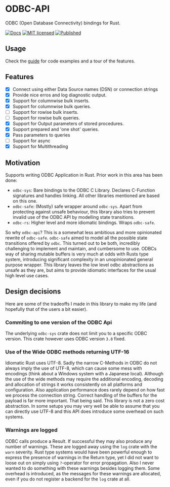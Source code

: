 # ODBC-API

ODBC (Open Database Connectivity) bindings for Rust.

[![Docs](https://docs.rs/odbc-api/badge.svg)](https://docs.rs/odbc-api/)
[![MIT licensed](https://img.shields.io/github/license/mashape/apistatus.svg)](https://github.com/pacman82/odbc-api/blob/master/LICENSE)
[![Published](http://meritbadge.herokuapp.com/odbc-api)](https://crates.io/crates/odbc-api)

## Usage

Check the [guide](https://docs.rs/odbc-api/latest/odbc_api/guide/index.html) for code examples and a tour of the features.

## Features

- [x] Connect using either Data Source names (DSN) or connection strings
- [x] Provide nice erros and log diagnostic output.
- [x] Support for columnwise bulk inserts.
- [x] Support for columnwise bulk queries.
- [ ] Support for rowise bulk inserts.
- [ ] Support for rowise bulk queries.
- [x] Support for Output parameters of stored procedures.
- [x] Support prepared and 'one shot' queries.
- [x] Pass parameters to queries
- [ ] Support for async
- [x] Support for Multithreading

## Motivation

Supports writing ODBC Application in Rust. Prior work in this area has been done:

* `odbc-sys`: Bare bindings to the ODBC C Library. Declares C-Function signatures and handles linking. All other libraries mentioned are based on this one.
* `odbc-safe`: (Mostly) safe wrapper around `odbc-sys`. Apart from protecting against unsafe behaviour, this library also tries to prevent invalid use of the ODBC API by modelling state transitions.
* `odbc-rs`: Higher level and more idiomatic bindings. Wraps `odbc-safe`.

So why `odbc-api`? This is a somewhat less ambitious and more opinionated rewrite of `odbc-safe`. `odbc-safe` aimed to model all the possible state transitions offered by `odbc`. This turned out to be both, incredibly challenging to implement and maintain, and cumbersome to use. ODBCs way of sharing mutable buffers is very much at odds with Rusts type system, introducing significant complexity in an unopinionated general purpose wrapper. This library leaves the low level odbc abstractions as unsafe as they are, but aims to provide idiomatic interfaces for the usual high level use cases.

## Design decisions

Here are some of the tradeoffs I made in this library to make my life (and hopefully that of the users a bit easier).

### Commiting to one version of the ODBC Api

The underlying `odbc-sys` crate does not limit you to a specific ODBC version. This crate however uses ODBC version `3.8` fixed.

### Use of the Wide ODBC methods returning UTF-16

Idiomatic Rust uses UTF-8. Sadly the narrow C-Methods in ODBC do not always imply the use of UTF-8, which can cause some mess with encodings (think about a Windows system with a Japanese local). Although the use of the wide methods may require the additional encoding, decoding and allocation of strings it works consistently on all platforms and configuration. Also application performance does rarely depend on how fast we process the connection string. Correct handling of the buffers for the payload is far more important. That being said. This library is not a zero cost abstraction. In some setups you may very well be able to assume that you can directly use UTF-8 and this API does introduce some overhead on such systems.

### Warnings are logged

ODBC calls produce a Result. If successful they may also produce any number of warnings. These are logged away using the `log` crate with the `warn` severity. Rust type systems would have been powerful enough to express the presence of warnings in the Return type, yet I did not want to loose out on simply using `?`-operator for error propagation. Also I never wanted to do something with these warnings besides logging them. Some overhead is introduced, as the messages for these warnings are allocated, even if you do not register a backend for the `log` crate at all.

